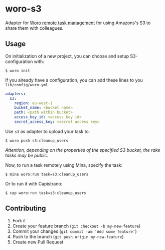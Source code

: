 # woro-s3

Adapter for [Woro remote task management](https://github.com/github/woro)
for using Amazons's S3 to share them with colleagues.

## Usage

On initialization of a new project, you can choose and setup S3-configuration with:

```shell
$ woro init
```

If you already have a configuration, you can add these lines to you `lib/config/woro.yml`

```yaml
adapters:
  s3:
    region: eu-west-1
    bucket_name: <bucket name>
    path: <path within bucket>
    access_key_id: <access key id>
    secret_access_key: <secret access key>
```

Use `s3` as adapter to upload your task to.

```shell
$ woro push s3:cleanup_users
```

_Attention, depending on the properties of the specified S3 bucket, the rake tasks may be public._

Now, to run a task remotely using Mina, specify the task:

```shell
$ mina woro:run task=s3:cleanup_users
```

Or to run it with Capistrano:

```shell
$ cap woro:run task=s3:cleanup_users
```

## Contributing

1. Fork it
2. Create your feature branch (`git checkout -b my-new-feature`)
3. Commit your changes (`git commit -am 'Add some feature'`)
4. Push to the branch (`git push origin my-new-feature`)
5. Create new Pull Request
